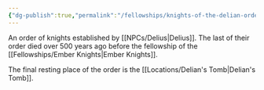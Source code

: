 ```yaml
---
{"dg-publish":true,"permalink":"/fellowships/knights-of-the-delian-order/"}
---
```


An order of knights established by [[NPCs/Delius\|Delius]]. The last of their order died over 500 years ago before the fellowship of the [[Fellowships/Ember Knights\|Ember Knights]].

The final resting place of the order is the [[Locations/Delian's Tomb\|Delian's Tomb]].

